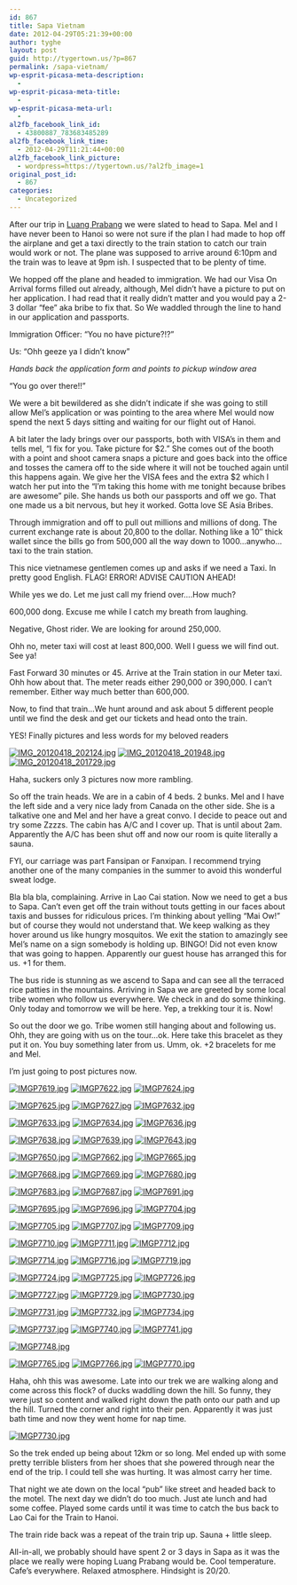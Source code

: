 ```yaml
---
id: 867
title: Sapa Vietnam
date: 2012-04-29T05:21:39+00:00
author: tyghe
layout: post
guid: http://tygertown.us/?p=867
permalink: /sapa-vietnam/
wp-esprit-picasa-meta-description:
  - 
wp-esprit-picasa-meta-title:
  - 
wp-esprit-picasa-meta-url:
  - 
al2fb_facebook_link_id:
  - 43800887_783683485289
al2fb_facebook_link_time:
  - 2012-04-29T11:21:44+00:00
al2fb_facebook_link_picture:
  - wordpress=https://tygertown.us/?al2fb_image=1
original_post_id:
  - 867
categories:
  - Uncategorized
---
```

After our trip in [Luang Prabang](http://tygertown.us/2012/04/luang-prabang/ "Luang Prabang") we were slated to head to Sapa. Mel and I have never been to Hanoi so were not sure if the plan I had made to hop off the airplane and get a taxi directly to the train station to catch our train would work or not. The plane was supposed to arrive around 6:10pm and the train was to leave at 9pm ish. I suspected that to be plenty of time.<!--more-->

We hopped off the plane and headed to immigration. We had our Visa On Arrival forms filled out already, although, Mel didn&#8217;t have a picture to put on her application. I had read that it really didn&#8217;t matter and you would pay a 2-3 dollar &#8220;fee&#8221; aka bribe to fix that. So We waddled through the line to hand in our application and passports.

Immigration Officer: &#8220;You no have picture?!?&#8221;

Us: &#8220;Ohh geeze ya I didn&#8217;t know&#8221;

_Hands back the application form and points to pickup window area_

&#8220;You go over there!!&#8221;

We were a bit bewildered as she didn&#8217;t indicate if she was going to still allow Mel&#8217;s application or was pointing to the area where Mel would now spend the next 5 days sitting and waiting for our flight out of Hanoi.

A bit later the lady brings over our passports, both with VISA&#8217;s in them and  tells mel, &#8220;I fix for you. Take picture for $2.&#8221; She comes out of the booth with a point and shoot camera snaps a picture and goes back into the office and tosses the camera off to the side where it will not be touched again until this happens again. We give her the VISA fees and the extra $2 which I watch her put into the &#8220;I&#8217;m taking this home with me tonight because bribes are awesome&#8221; pile. She hands us both our passports and off we go. That one made us a bit nervous, but hey it worked. Gotta love SE Asia Bribes.

Through immigration and off to pull out millions and millions of dong. The current exchange rate is about 20,800 to the dollar. Nothing like a 10&#8243; thick wallet since the bills go from 500,000 all the way down to 1000&#8230;anywho&#8230;taxi to the train station.

This nice vietnamese gentlemen comes up and asks if we need a Taxi. In pretty good English. FLAG! ERROR! ADVISE CAUTION AHEAD!

While yes we do. Let me just call my friend over&#8230;.How much?

600,000 dong. Excuse me while I catch my breath from laughing.

Negative, Ghost rider. We are looking for around 250,000.

Ohh no, meter taxi will cost at least 800,000. Well I guess we will find out. See ya!

Fast Forward 30 minutes or 45. Arrive at the Train station in our Meter taxi. Ohh how about that. The meter reads either 290,000 or 390,000. I can&#8217;t remember. Either way much better than 600,000.

Now, to find that train&#8230;We hunt around and ask about 5 different people until we find the desk and get our tickets and head onto the train.

YES! Finally pictures and less words for my beloved readers

<a title="" href="http://lh4.ggpht.com/-sNBq2DJaSsA/T50XpTp9uuI/AAAAAAAAGXU/QCxYXrPusl0/s800/IMG_20120418_202124.jpg" rel="lightbox[867]"><img src="http://lh4.ggpht.com/-sNBq2DJaSsA/T50XpTp9uuI/AAAAAAAAGXU/QCxYXrPusl0/s200/IMG_20120418_202124.jpg" alt="IMG_20120418_202124.jpg" /></a> <a title="" href="http://lh4.ggpht.com/-7Xc5tEJyQAA/T50XvheMfvI/AAAAAAAAGXc/425s652y7yg/s800/IMG_20120418_201948.jpg" rel="lightbox[867]"><img src="http://lh4.ggpht.com/-7Xc5tEJyQAA/T50XvheMfvI/AAAAAAAAGXc/425s652y7yg/s200/IMG_20120418_201948.jpg" alt="IMG_20120418_201948.jpg" /></a> <a title="" href="http://lh4.ggpht.com/-gcUEElD2Rfk/T50X2k98y1I/AAAAAAAAGXk/HeiFz3OwqQY/s800/IMG_20120418_201729.jpg" rel="lightbox[867]"><img src="http://lh4.ggpht.com/-gcUEElD2Rfk/T50X2k98y1I/AAAAAAAAGXk/HeiFz3OwqQY/s200/IMG_20120418_201729.jpg" alt="IMG_20120418_201729.jpg" /></a>

Haha, suckers only 3 pictures now more rambling.

So off the train heads. We are in a cabin of 4 beds. 2 bunks. Mel and I have the left side and a very nice lady from Canada on the other side. She is a talkative one and Mel and her have a great convo. I decide to peace out and try some Zzzzs. The cabin has A/C and I cover up. That is until about 2am. Apparently the A/C has been shut off and now our room is quite literally a sauna.

FYI, our carriage was part Fansipan or Fanxipan. I recommend trying another one of the many companies in the summer to avoid this wonderful sweat lodge.

Bla bla bla, complaining. Arrive in Lao Cai station. Now we need to get a bus to Sapa. Can&#8217;t even get off the train without touts getting in our faces about taxis and busses for ridiculous prices. I&#8217;m thinking about yelling &#8220;Mai Ow!&#8221; but of course they would not understand that. We keep walking as they hover around us like hungry mosquitos. We exit the station to amazingly see Mel&#8217;s name on a sign somebody is holding up. BINGO! Did not even know that was going to happen. Apparently our guest house has arranged this for us. +1 for them.

The bus ride is stunning as we ascend to Sapa and can see all the terraced rice patties in the mountains. Arriving in Sapa we are greeted by some local tribe women who follow us everywhere. We check in and do some thinking. Only today and tomorrow we will be here. Yep, a trekking tour it is. Now!

So out the door we go. Tribe women still hanging about and following us. Ohh, they are going with us on the tour&#8230;ok. Here take this bracelet as they put it on. You buy something later from us. Umm, ok. +2 bracelets for me and Mel.

I&#8217;m just going to post pictures now.

<a title="" href="http://lh3.ggpht.com/-4FumKfy12hY/T50b4VXob1I/AAAAAAAAGX8/9XsnhJnKlhQ/s800/IMGP7619.jpg" rel="lightbox[867]"><img src="http://lh3.ggpht.com/-4FumKfy12hY/T50b4VXob1I/AAAAAAAAGX8/9XsnhJnKlhQ/s200/IMGP7619.jpg" alt="IMGP7619.jpg" /></a> <a title="" href="http://lh5.ggpht.com/-h910AFQAbH8/T50b5svZPKI/AAAAAAAAGYE/3jqz7KRpvRM/s800/IMGP7622.jpg" rel="lightbox[867]"><img src="http://lh5.ggpht.com/-h910AFQAbH8/T50b5svZPKI/AAAAAAAAGYE/3jqz7KRpvRM/s200/IMGP7622.jpg" alt="IMGP7622.jpg" /></a> <a title="" href="http://lh3.ggpht.com/--MoTB2dBZDY/T50b6XCU1gI/AAAAAAAAGYM/A6fvLcb5yMQ/s800/IMGP7624.jpg" rel="lightbox[867]"><img src="http://lh3.ggpht.com/--MoTB2dBZDY/T50b6XCU1gI/AAAAAAAAGYM/A6fvLcb5yMQ/s200/IMGP7624.jpg" alt="IMGP7624.jpg" /></a>

<a title="" href="http://lh4.ggpht.com/-4vAp_x93Xoc/T50b9y2_ytI/AAAAAAAAGYU/Uq0hmD10o4Y/s800/IMGP7625.jpg" rel="lightbox[867]"><img src="http://lh4.ggpht.com/-4vAp_x93Xoc/T50b9y2_ytI/AAAAAAAAGYU/Uq0hmD10o4Y/s200/IMGP7625.jpg" alt="IMGP7625.jpg" /></a> <a title="" href="http://lh5.ggpht.com/-0V9y5bWg7s8/T50cCN8bCEI/AAAAAAAAGYc/PuZNdj96Jug/s800/IMGP7627.jpg" rel="lightbox[867]"><img src="http://lh5.ggpht.com/-0V9y5bWg7s8/T50cCN8bCEI/AAAAAAAAGYc/PuZNdj96Jug/s200/IMGP7627.jpg" alt="IMGP7627.jpg" /></a> <a title="" href="http://lh4.ggpht.com/-FMlMEGFBPwM/T50cCyPbwZI/AAAAAAAAGYk/GcpSJdLx0Gs/s800/IMGP7632.jpg" rel="lightbox[867]"><img src="http://lh4.ggpht.com/-FMlMEGFBPwM/T50cCyPbwZI/AAAAAAAAGYk/GcpSJdLx0Gs/s200/IMGP7632.jpg" alt="IMGP7632.jpg" /></a>

<a title="" href="http://lh5.ggpht.com/-HWLpGyaXNtY/T50cD3Ik8xI/AAAAAAAAGY4/61ln_uf3VnA/s800/IMGP7633.jpg" rel="lightbox[867]"><img src="http://lh5.ggpht.com/-HWLpGyaXNtY/T50cD3Ik8xI/AAAAAAAAGY4/61ln_uf3VnA/s200/IMGP7633.jpg" alt="IMGP7633.jpg" /></a> <a title="" href="http://lh6.ggpht.com/-NXoUbIfQrPM/T50cEwoZmRI/AAAAAAAAGYw/qCbl0PkQKgU/s800/IMGP7634.jpg" rel="lightbox[867]"><img src="http://lh6.ggpht.com/-NXoUbIfQrPM/T50cEwoZmRI/AAAAAAAAGYw/qCbl0PkQKgU/s200/IMGP7634.jpg" alt="IMGP7634.jpg" /></a> <a title="" href="http://lh4.ggpht.com/-kHMBiKfbPLk/T50cFYYVvHI/AAAAAAAAGY8/vIlKEUHV4yc/s800/IMGP7636.jpg" rel="lightbox[867]"><img src="http://lh4.ggpht.com/-kHMBiKfbPLk/T50cFYYVvHI/AAAAAAAAGY8/vIlKEUHV4yc/s200/IMGP7636.jpg" alt="IMGP7636.jpg" /></a>

<a title="" href="http://lh3.ggpht.com/-YW_Ob3s0PFA/T50cGITFNTI/AAAAAAAAGZE/jnGdddwUcfk/s800/IMGP7638.jpg" rel="lightbox[867]"><img src="http://lh3.ggpht.com/-YW_Ob3s0PFA/T50cGITFNTI/AAAAAAAAGZE/jnGdddwUcfk/s200/IMGP7638.jpg" alt="IMGP7638.jpg" /></a> <a title="" href="http://lh4.ggpht.com/-2TTWk4FOS9g/T50cHHpWQtI/AAAAAAAAGZM/n585dT_k-5I/s800/IMGP7639.jpg" rel="lightbox[867]"><img src="http://lh4.ggpht.com/-2TTWk4FOS9g/T50cHHpWQtI/AAAAAAAAGZM/n585dT_k-5I/s200/IMGP7639.jpg" alt="IMGP7639.jpg" /></a> <a title="" href="http://lh5.ggpht.com/-IbT1nInobtE/T50cHpbpc-I/AAAAAAAAGZU/XIOiGsAF8TA/s800/IMGP7643.jpg" rel="lightbox[867]"><img src="http://lh5.ggpht.com/-IbT1nInobtE/T50cHpbpc-I/AAAAAAAAGZU/XIOiGsAF8TA/s200/IMGP7643.jpg" alt="IMGP7643.jpg" /></a>

<a title="" href="http://lh5.ggpht.com/-ggDNLz15uiQ/T50cIday_8I/AAAAAAAAGZc/K6bnz4Bl-_4/s800/IMGP7650.jpg" rel="lightbox[867]"><img src="http://lh5.ggpht.com/-ggDNLz15uiQ/T50cIday_8I/AAAAAAAAGZc/K6bnz4Bl-_4/s200/IMGP7650.jpg" alt="IMGP7650.jpg" /></a> <a title="" href="http://lh6.ggpht.com/-A8Mzk1i6Fp0/T50cJJasGmI/AAAAAAAAGZ8/0fzVDxrM0DY/s800/IMGP7662.jpg" rel="lightbox[867]"><img src="http://lh6.ggpht.com/-A8Mzk1i6Fp0/T50cJJasGmI/AAAAAAAAGZ8/0fzVDxrM0DY/s200/IMGP7662.jpg" alt="IMGP7662.jpg" /></a> <a title="" href="http://lh3.ggpht.com/-pDDNdUXXe5Q/T50cJ5UCQ8I/AAAAAAAAGZo/q9h9oyUYVWg/s800/IMGP7665.jpg" rel="lightbox[867]"><img src="http://lh3.ggpht.com/-pDDNdUXXe5Q/T50cJ5UCQ8I/AAAAAAAAGZo/q9h9oyUYVWg/s200/IMGP7665.jpg" alt="IMGP7665.jpg" /></a>

<a title="" href="http://lh3.ggpht.com/-hxyZp0JxFKE/T50cKk6PV4I/AAAAAAAAGZw/NEEBb-mhQfE/s800/IMGP7668.jpg" rel="lightbox[867]"><img src="http://lh3.ggpht.com/-hxyZp0JxFKE/T50cKk6PV4I/AAAAAAAAGZw/NEEBb-mhQfE/s200/IMGP7668.jpg" alt="IMGP7668.jpg" /></a> <a title="" href="http://lh4.ggpht.com/-UG_9trEWwM4/T50cLeJ5y-I/AAAAAAAAGZ4/aV3LUpX26Oc/s800/IMGP7669.jpg" rel="lightbox[867]"><img src="http://lh4.ggpht.com/-UG_9trEWwM4/T50cLeJ5y-I/AAAAAAAAGZ4/aV3LUpX26Oc/s200/IMGP7669.jpg" alt="IMGP7669.jpg" /></a> <a title="" href="http://lh5.ggpht.com/-NPleqiqKyt0/T50cMsglcKI/AAAAAAAAGaE/disvLqHxVWI/s800/IMGP7680.jpg" rel="lightbox[867]"><img src="http://lh5.ggpht.com/-NPleqiqKyt0/T50cMsglcKI/AAAAAAAAGaE/disvLqHxVWI/s200/IMGP7680.jpg" alt="IMGP7680.jpg" /></a>

<a title="" href="http://lh3.ggpht.com/-IdLFFKUfVcg/T50cNQco3GI/AAAAAAAAGaM/4o2HTAkZOcQ/s800/IMGP7683.jpg" rel="lightbox[867]"><img src="http://lh3.ggpht.com/-IdLFFKUfVcg/T50cNQco3GI/AAAAAAAAGaM/4o2HTAkZOcQ/s200/IMGP7683.jpg" alt="IMGP7683.jpg" /></a> <a title="" href="http://lh6.ggpht.com/-s6QvJqhbrdU/T50cOKP43oI/AAAAAAAAGaU/xHJC2Ys9rLE/s800/IMGP7687.jpg" rel="lightbox[867]"><img src="http://lh6.ggpht.com/-s6QvJqhbrdU/T50cOKP43oI/AAAAAAAAGaU/xHJC2Ys9rLE/s200/IMGP7687.jpg" alt="IMGP7687.jpg" /></a> <a title="" href="http://lh3.ggpht.com/-TmLR6zWTREY/T50cOyzKz7I/AAAAAAAAGac/AoR2h2ZRljI/s800/IMGP7691.jpg" rel="lightbox[867]"><img src="http://lh3.ggpht.com/-TmLR6zWTREY/T50cOyzKz7I/AAAAAAAAGac/AoR2h2ZRljI/s200/IMGP7691.jpg" alt="IMGP7691.jpg" /></a>

<a title="" href="http://lh5.ggpht.com/-AiS87s9MnpM/T50cPX1W0vI/AAAAAAAAGak/mVpJrnBplXQ/s800/IMGP7695.jpg" rel="lightbox[867]"><img src="http://lh5.ggpht.com/-AiS87s9MnpM/T50cPX1W0vI/AAAAAAAAGak/mVpJrnBplXQ/s200/IMGP7695.jpg" alt="IMGP7695.jpg" /></a> <a title="" href="http://lh6.ggpht.com/-cpam6cPQsBk/T50cP6R1NJI/AAAAAAAAGas/v2Fbpa3z-Xo/s800/IMGP7696.jpg" rel="lightbox[867]"><img src="http://lh6.ggpht.com/-cpam6cPQsBk/T50cP6R1NJI/AAAAAAAAGas/v2Fbpa3z-Xo/s200/IMGP7696.jpg" alt="IMGP7696.jpg" /></a> <a title="" href="http://lh3.ggpht.com/-XBnhIy_OUao/T50cQsyHBOI/AAAAAAAAGa0/_zBMts2uU-Y/s800/IMGP7704.jpg" rel="lightbox[867]"><img src="http://lh3.ggpht.com/-XBnhIy_OUao/T50cQsyHBOI/AAAAAAAAGa0/_zBMts2uU-Y/s200/IMGP7704.jpg" alt="IMGP7704.jpg" /></a>

<a title="" href="http://lh3.ggpht.com/-DNhocrvdIeM/T50cRSKc1bI/AAAAAAAAGa8/SfyWhiAjHpc/s800/IMGP7705.jpg" rel="lightbox[867]"><img src="http://lh3.ggpht.com/-DNhocrvdIeM/T50cRSKc1bI/AAAAAAAAGa8/SfyWhiAjHpc/s200/IMGP7705.jpg" alt="IMGP7705.jpg" /></a> <a title="" href="http://lh4.ggpht.com/-6_ab3hQWptM/T50cSQnpqoI/AAAAAAAAGbE/10knYsd0JsQ/s800/IMGP7707.jpg" rel="lightbox[867]"><img src="http://lh4.ggpht.com/-6_ab3hQWptM/T50cSQnpqoI/AAAAAAAAGbE/10knYsd0JsQ/s200/IMGP7707.jpg" alt="IMGP7707.jpg" /></a> <a title="" href="http://lh4.ggpht.com/-Dn4L8XPL6Vk/T50cTTadO5I/AAAAAAAAGbM/I4kwR6aeddc/s800/IMGP7709.jpg" rel="lightbox[867]"><img src="http://lh4.ggpht.com/-Dn4L8XPL6Vk/T50cTTadO5I/AAAAAAAAGbM/I4kwR6aeddc/s200/IMGP7709.jpg" alt="IMGP7709.jpg" /></a>

<a title="" href="http://lh3.ggpht.com/-aUhvGB63h7M/T50cUDpxkdI/AAAAAAAAGbU/uAHxHZyutII/s800/IMGP7710.jpg" rel="lightbox[867]"><img src="http://lh3.ggpht.com/-aUhvGB63h7M/T50cUDpxkdI/AAAAAAAAGbU/uAHxHZyutII/s200/IMGP7710.jpg" alt="IMGP7710.jpg" /></a> <a title="" href="http://lh5.ggpht.com/-oTrtIpHhCJE/T50cVKPzRCI/AAAAAAAAGbc/yR6wr7X9CbM/s800/IMGP7711.jpg" rel="lightbox[867]"><img src="http://lh5.ggpht.com/-oTrtIpHhCJE/T50cVKPzRCI/AAAAAAAAGbc/yR6wr7X9CbM/s200/IMGP7711.jpg" alt="IMGP7711.jpg" /></a> <a title="" href="http://lh3.ggpht.com/-Coi3-PNF05g/T50cWDCxE1I/AAAAAAAAGbk/P6JWb95TDns/s800/IMGP7712.jpg" rel="lightbox[867]"><img src="http://lh3.ggpht.com/-Coi3-PNF05g/T50cWDCxE1I/AAAAAAAAGbk/P6JWb95TDns/s200/IMGP7712.jpg" alt="IMGP7712.jpg" /></a>

<a title="" href="http://lh4.ggpht.com/-kHpKeIhbuVA/T50cXKm6J4I/AAAAAAAAGbs/DDkUls4aEOU/s800/IMGP7714.jpg" rel="lightbox[867]"><img src="http://lh4.ggpht.com/-kHpKeIhbuVA/T50cXKm6J4I/AAAAAAAAGbs/DDkUls4aEOU/s200/IMGP7714.jpg" alt="IMGP7714.jpg" /></a> <a title="" href="http://lh5.ggpht.com/-jlZuFDpmCW4/T50cYBVvvWI/AAAAAAAAGb0/wZquvxnLtNw/s800/IMGP7716.jpg" rel="lightbox[867]"><img src="http://lh5.ggpht.com/-jlZuFDpmCW4/T50cYBVvvWI/AAAAAAAAGb0/wZquvxnLtNw/s200/IMGP7716.jpg" alt="IMGP7716.jpg" /></a> <a title="" href="http://lh3.ggpht.com/-w0TbZxEtRYg/T50cY-pisdI/AAAAAAAAGb8/5Aj4pzmvSHs/s800/IMGP7719.jpg" rel="lightbox[867]"><img src="http://lh3.ggpht.com/-w0TbZxEtRYg/T50cY-pisdI/AAAAAAAAGb8/5Aj4pzmvSHs/s200/IMGP7719.jpg" alt="IMGP7719.jpg" /></a>

<a title="" href="http://lh6.ggpht.com/-WJbkkPCFqGM/T50cZlUuw9I/AAAAAAAAGcE/74rerQOlsNY/s800/IMGP7724.jpg" rel="lightbox[867]"><img src="http://lh6.ggpht.com/-WJbkkPCFqGM/T50cZlUuw9I/AAAAAAAAGcE/74rerQOlsNY/s200/IMGP7724.jpg" alt="IMGP7724.jpg" /></a> <a title="" href="http://lh5.ggpht.com/-oeePZ74-H3c/T50caZfCvDI/AAAAAAAAGcM/eZSHyHvK7hg/s800/IMGP7725.jpg" rel="lightbox[867]"><img src="http://lh5.ggpht.com/-oeePZ74-H3c/T50caZfCvDI/AAAAAAAAGcM/eZSHyHvK7hg/s200/IMGP7725.jpg" alt="IMGP7725.jpg" /></a> <a title="" href="http://lh5.ggpht.com/-aRgeVDQlGYU/T50cbKonShI/AAAAAAAAGcU/9C4idi6oHVM/s800/IMGP7726.jpg" rel="lightbox[867]"><img src="http://lh5.ggpht.com/-aRgeVDQlGYU/T50cbKonShI/AAAAAAAAGcU/9C4idi6oHVM/s200/IMGP7726.jpg" alt="IMGP7726.jpg" /></a>

<a title="" href="http://lh3.ggpht.com/-r8b3qsgjHIs/T50cbrtPrpI/AAAAAAAAGcc/Zceq-7fsPKk/s800/IMGP7727.jpg" rel="lightbox[867]"><img src="http://lh3.ggpht.com/-r8b3qsgjHIs/T50cbrtPrpI/AAAAAAAAGcc/Zceq-7fsPKk/s200/IMGP7727.jpg" alt="IMGP7727.jpg" /></a> <a title="" href="http://lh4.ggpht.com/-J3Jo0SSHkH4/T50ccb8NtuI/AAAAAAAAGcs/Kd5r7Fuf2W8/s800/IMGP7729.jpg" rel="lightbox[867]"><img src="http://lh4.ggpht.com/-J3Jo0SSHkH4/T50ccb8NtuI/AAAAAAAAGcs/Kd5r7Fuf2W8/s200/IMGP7729.jpg" alt="IMGP7729.jpg" /></a> <a title="" href="http://lh4.ggpht.com/-5Cnk6uszDnQ/T50cdBFqRYI/AAAAAAAAGco/mhG63jHajnc/s800/IMGP7730.jpg" rel="lightbox[867]"><img src="http://lh4.ggpht.com/-5Cnk6uszDnQ/T50cdBFqRYI/AAAAAAAAGco/mhG63jHajnc/s200/IMGP7730.jpg" alt="IMGP7730.jpg" /></a>

<a title="" href="http://lh5.ggpht.com/-MBMsDB5DGZk/T50cdzHYjEI/AAAAAAAAGc0/m_4fmcx3USY/s800/IMGP7731.jpg" rel="lightbox[867]"><img src="http://lh5.ggpht.com/-MBMsDB5DGZk/T50cdzHYjEI/AAAAAAAAGc0/m_4fmcx3USY/s200/IMGP7731.jpg" alt="IMGP7731.jpg" /></a> <a title="" href="http://lh6.ggpht.com/-jP8jHt9dIFw/T50cenk6s-I/AAAAAAAAGc8/pi95C5dM7vs/s800/IMGP7732.jpg" rel="lightbox[867]"><img src="http://lh6.ggpht.com/-jP8jHt9dIFw/T50cenk6s-I/AAAAAAAAGc8/pi95C5dM7vs/s200/IMGP7732.jpg" alt="IMGP7732.jpg" /></a> <a title="" href="http://lh4.ggpht.com/-YAh_gNE5ekY/T50cf1L3yAI/AAAAAAAAGdE/5i9rWZjM7ZU/s800/IMGP7734.jpg" rel="lightbox[867]"><img src="http://lh4.ggpht.com/-YAh_gNE5ekY/T50cf1L3yAI/AAAAAAAAGdE/5i9rWZjM7ZU/s200/IMGP7734.jpg" alt="IMGP7734.jpg" /></a>

<a title="" href="http://lh4.ggpht.com/-J5I-ZG7EBco/T50cgwrzY8I/AAAAAAAAGdM/3TOpeyQtAuE/s800/IMGP7737.jpg" rel="lightbox[867]"><img src="http://lh4.ggpht.com/-J5I-ZG7EBco/T50cgwrzY8I/AAAAAAAAGdM/3TOpeyQtAuE/s200/IMGP7737.jpg" alt="IMGP7737.jpg" /></a> <a title="" href="http://lh5.ggpht.com/-mWEMDilBfuw/T50ciAXvniI/AAAAAAAAGdU/289wLvUI_HI/s800/IMGP7740.jpg" rel="lightbox[867]"><img src="http://lh5.ggpht.com/-mWEMDilBfuw/T50ciAXvniI/AAAAAAAAGdU/289wLvUI_HI/s200/IMGP7740.jpg" alt="IMGP7740.jpg" /></a> <a title="" href="http://lh6.ggpht.com/-5omkf4Xkg2w/T50cjsPSjXI/AAAAAAAAGdc/SPiB6g5WYVs/s800/IMGP7741.jpg" rel="lightbox[867]"><img src="http://lh6.ggpht.com/-5omkf4Xkg2w/T50cjsPSjXI/AAAAAAAAGdc/SPiB6g5WYVs/s200/IMGP7741.jpg" alt="IMGP7741.jpg" /></a>

<a title="" href="http://lh3.ggpht.com/-HHJWCYoLUHA/T50clYf0jlI/AAAAAAAAGdk/MbxdVYIA308/s800/IMGP7748.jpg" rel="lightbox[867]"><img src="http://lh3.ggpht.com/-HHJWCYoLUHA/T50clYf0jlI/AAAAAAAAGdk/MbxdVYIA308/s200/IMGP7748.jpg" alt="IMGP7748.jpg" /></a>

<a title="" href="http://lh5.ggpht.com/-YkUGPG9W3Nk/T50cmTCqhXI/AAAAAAAAGds/85RJPsI5eTY/s800/IMGP7765.jpg" rel="lightbox[867]"><img src="http://lh5.ggpht.com/-YkUGPG9W3Nk/T50cmTCqhXI/AAAAAAAAGds/85RJPsI5eTY/s200/IMGP7765.jpg" alt="IMGP7765.jpg" /></a> <a title="" href="http://lh6.ggpht.com/-3vZXpLtfJPU/T50cndeXcpI/AAAAAAAAGd0/AgyzMP02SqE/s800/IMGP7766.jpg" rel="lightbox[867]"><img src="http://lh6.ggpht.com/-3vZXpLtfJPU/T50cndeXcpI/AAAAAAAAGd0/AgyzMP02SqE/s200/IMGP7766.jpg" alt="IMGP7766.jpg" /></a> <a title="" href="http://lh4.ggpht.com/-b6GFOFkGd00/T50cpYd9TII/AAAAAAAAGeE/4l57FhKngdc/s800/IMGP7770.jpg" rel="lightbox[867]"><img src="http://lh4.ggpht.com/-b6GFOFkGd00/T50cpYd9TII/AAAAAAAAGeE/4l57FhKngdc/s200/IMGP7770.jpg" alt="IMGP7770.jpg" /></a>

Haha, ohh this was awesome. Late into our trek we are walking along and come across this flock? of ducks waddling down the hill. So funny, they were just so content and walked right down the path onto our path and up the hill. Turned the corner and right into their pen. Apparently it was just bath time and now they went home for nap time.

<a title="" href="http://lh3.ggpht.com/-me1H1QSBO5o/T50cqKf98jI/AAAAAAAAGeM/HxKsvkC7fQY/s800/IMGP7730.jpg" rel="lightbox[867]"><img src="http://lh3.ggpht.com/-me1H1QSBO5o/T50cqKf98jI/AAAAAAAAGeM/HxKsvkC7fQY/s200/IMGP7730.jpg" alt="IMGP7730.jpg" /></a>

So the trek ended up being about 12km or so long. Mel ended up with some pretty terrible blisters from her shoes that she powered through near the end of the trip. I could tell she was hurting. It was almost carry her time.

That night we ate down on the local &#8220;pub&#8221; like street and headed back to the motel. The next day we didn&#8217;t do too much. Just ate lunch and had some coffee. Played some cards until it was time to catch the bus back to Lao Cai for the Train to Hanoi.

The train ride back was a repeat of the train trip up. Sauna + little sleep.

All-in-all, we probably should have spent 2 or 3 days in Sapa as it was the place we really were hoping Luang Prabang would be. Cool temperature. Cafe&#8217;s everywhere. Relaxed atmosphere. Hindsight is 20/20.